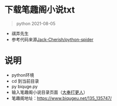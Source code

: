 # 下载笔趣阁小说txt

> python 2021-08-05
- 祺弄先生
- 参考代码来源[Jack-Cherish/python-spider](https://github.com/Jack-Cherish/python-spider)



# 说明

- python环境
- cd 到当前目录
- py biquge.py
- 输入笔趣阁小说目录页面（[大奉打更人](https://www.biqugeu.net/135_135747/)）
- 笔趣阁地址：https://www.biqugeu.net/135_135747/



